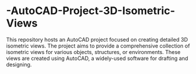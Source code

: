 # -AutoCAD-Project-3D-Isometric-Views
This repository hosts an AutoCAD project focused on creating detailed 3D isometric views. The project aims to provide a comprehensive collection of isometric views for various objects, structures, or environments. These views are created using AutoCAD, a widely-used software for drafting and designing.
